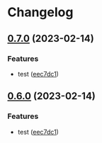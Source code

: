 # Changelog

## [0.7.0](https://github.com/agufaui/test/compare/metadata-v0.6.0...metadata-v0.7.0) (2023-02-14)


### Features

* test ([eec7dc1](https://github.com/agufaui/test/commit/eec7dc1783933c15ac0c4c02e8f14eb2f3f9f382))

## [0.6.0](https://github.com/agufaui/test/compare/metadata-v0.5.0...metadata-v0.6.0) (2023-02-14)


### Features

* test ([eec7dc1](https://github.com/agufaui/test/commit/eec7dc1783933c15ac0c4c02e8f14eb2f3f9f382))
